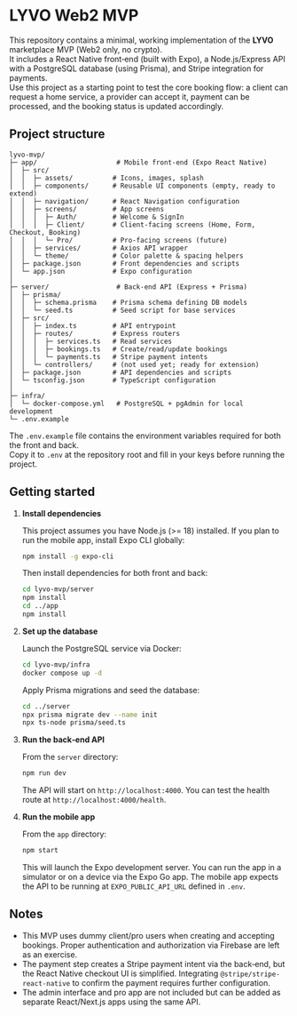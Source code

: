 # LYVO Web2 MVP

This repository contains a minimal, working implementation of the **LYVO** marketplace MVP (Web2 only, no crypto).  
It includes a React Native front‑end (built with Expo), a Node.js/Express API with a PostgreSQL database (using Prisma), and Stripe integration for payments.  
Use this project as a starting point to test the core booking flow: a client can request a home service, a provider can accept it, payment can be processed, and the booking status is updated accordingly.

## Project structure

```
lyvo-mvp/
├─ app/                    # Mobile front‑end (Expo React Native)
│  ├─ src/
│  │  ├─ assets/          # Icons, images, splash
│  │  ├─ components/      # Reusable UI components (empty, ready to extend)
│  │  ├─ navigation/      # React Navigation configuration
│  │  ├─ screens/         # App screens
│  │  │  ├─ Auth/         # Welcome & SignIn
│  │  │  ├─ Client/       # Client‑facing screens (Home, Form, Checkout, Booking)
│  │  │  └─ Pro/          # Pro‑facing screens (future)
│  │  ├─ services/        # Axios API wrapper
│  │  └─ theme/           # Color palette & spacing helpers
│  ├─ package.json        # Front dependencies and scripts
│  └─ app.json            # Expo configuration
│
├─ server/                 # Back‑end API (Express + Prisma)
│  ├─ prisma/
│  │  ├─ schema.prisma    # Prisma schema defining DB models
│  │  └─ seed.ts          # Seed script for base services
│  ├─ src/
│  │  ├─ index.ts         # API entrypoint
│  │  ├─ routes/          # Express routers
│  │  │  ├─ services.ts   # Read services
│  │  │  ├─ bookings.ts   # Create/read/update bookings
│  │  │  └─ payments.ts   # Stripe payment intents
│  │  └─ controllers/     # (not used yet; ready for extension)
│  ├─ package.json        # API dependencies and scripts
│  └─ tsconfig.json       # TypeScript configuration
│
├─ infra/
│  └─ docker-compose.yml   # PostgreSQL + pgAdmin for local development
└─ .env.example
```

The `.env.example` file contains the environment variables required for both the front and back.  
Copy it to `.env` at the repository root and fill in your keys before running the project.

## Getting started

1. **Install dependencies**

   This project assumes you have Node.js (>= 18) installed.  If you plan to run the mobile app, install Expo CLI globally:

   ```sh
   npm install -g expo-cli
   ```

   Then install dependencies for both front and back:

   ```sh
   cd lyvo-mvp/server
   npm install
   cd ../app
   npm install
   ```

2. **Set up the database**

   Launch the PostgreSQL service via Docker:

   ```sh
   cd lyvo-mvp/infra
   docker compose up -d
   ```

   Apply Prisma migrations and seed the database:

   ```sh
   cd ../server
   npx prisma migrate dev --name init
   npx ts-node prisma/seed.ts
   ```

3. **Run the back‑end API**

   From the `server` directory:

   ```sh
   npm run dev
   ```

   The API will start on `http://localhost:4000`.  You can test the health route at `http://localhost:4000/health`.

4. **Run the mobile app**

   From the `app` directory:

   ```sh
   npm start
   ```

   This will launch the Expo development server.  You can run the app in a simulator or on a device via the Expo Go app.  The mobile app expects the API to be running at `EXPO_PUBLIC_API_URL` defined in `.env`.

## Notes

* This MVP uses dummy client/pro users when creating and accepting bookings.  Proper authentication and authorization via Firebase are left as an exercise.
* The payment step creates a Stripe payment intent via the back‑end, but the React Native checkout UI is simplified.  Integrating `@stripe/stripe-react-native` to confirm the payment requires further configuration.
* The admin interface and pro app are not included but can be added as separate React/Next.js apps using the same API.
